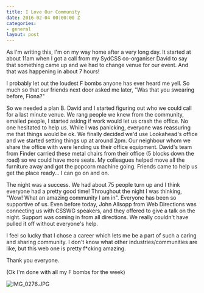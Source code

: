 ```yaml
---
title: I Love Our Community
date: 2016-02-04 00:00:00 Z
categories:
- general
layout: post
---
```


As I'm writing this, I'm on my way home after a very long day. It started at about 11am when I got a call from my SydCSS co-organiser David to say that something came up and we had to change venue for our event. And that was happening in about 7 hours!

I probably let out the loudest F bombs anyone has ever heard me yell. So much so that our friends next door asked me later, "Was that you swearing before, Fiona?" 

So we needed a plan B. David and I started figuring out who we could call for a last minute venue. We rang people we knew from the community, emailed people, I started asking if work would let us crash the office. No one hesitated to help us. While I was panicking, everyone was reassuring me that things would be ok. We finally decided we'd use Lookahead's office and we started setting things up at around 2pm. Our neighbour whom we share the office with were lending us their office equipment. David's team from Finder carried these metal chairs from their office (5 blocks down the road) so we could have more seats. My colleagues helped move all the furniture away and got the popcorn machine going. Friends came to help us get the place ready... I can go on and on.

The night was a success. We had about 75 people turn up and I think everyone had a pretty good time! Throughout the night I was thinking, "Wow! What an amazing community I am in". Everyone has been so supportive of us. Even before today, John Allsopp from Web Directions was connecting us with CSSWG speakers, and they offered to give a talk on the night. Support was coming in from all directions. We really couldn't have pulled it off without everyone's help. 

I feel so lucky that I chose a career which lets me be a part of such a caring and sharing community. I don't know what other industries/communities are like, but this web one is pretty f*cking amazing.

Thank you everyone.

(Ok I'm done with all my F bombs for the week)

![IMG_0276.JPG]({{site.baseurl}}/assets/img/photos/lookahead-sydcss.jpg)



